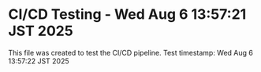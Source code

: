 # CI/CD Testing - Wed Aug  6 13:57:21 JST 2025

This file was created to test the CI/CD pipeline.
Test timestamp: Wed Aug  6 13:57:22 JST 2025
